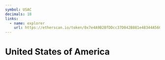 ```yaml
---
symbol: USAC
decimals: 18
links:
  - name: explorer
    url: https://etherscan.io/token/0x7e4A9B2BfDDcc37D042B881e48344A560Ad7c462
---
```


# United States of America
